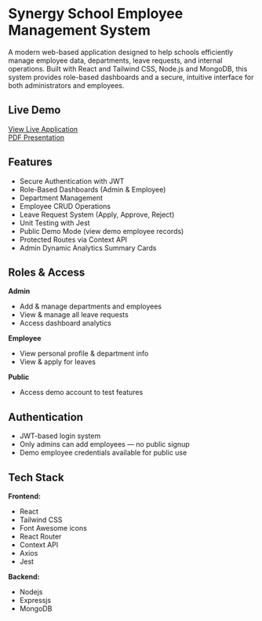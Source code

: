 # Synergy School Employee Management System

A modern web-based application designed to help schools efficiently manage employee data, departments, leave requests, and internal operations. Built with React and Tailwind CSS, Node.js and MongoDB, this system provides role-based dashboards and a secure, intuitive interface for both administrators and employees.

## Live Demo

[View Live Application](https://synergy-school-ems-1.onrender.com/)  
[PDF Presentation](http://eu.docworkspace.com/d/slAKo8vu9AueSycQG?sa=601.1074)

## Features

- Secure Authentication with JWT
- Role-Based Dashboards (Admin & Employee)
- Department Management
- Employee CRUD Operations
- Leave Request System (Apply, Approve, Reject)
- Unit Testing with Jest
- Public Demo Mode (view demo employee records)
- Protected Routes via Context API
- Admin Dynamic Analytics Summary Cards

## Roles & Access

**Admin**
- Add & manage departments and employees
- View & manage all leave requests
- Access dashboard analytics

**Employee**
- View personal profile & department info
- View & apply for leaves

**Public**
- Access demo account to test features

## Authentication

- JWT-based login system  
- Only admins can add employees — no public signup  
- Demo employee credentials available for public use

## Tech Stack

**Frontend:**
- React
- Tailwind CSS
- Font Awesome icons
- React Router
- Context API
- Axios
- Jest

**Backend:**
- Nodejs
- Expressjs
- MongoDB
